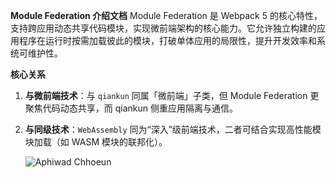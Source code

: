 **Module Federation 介绍文档**
Module Federation 是 Webpack 5 的核心特性，支持跨应用动态共享代码模块，实现微前端架构的核心能力。它允许独立构建的应用程序在运行时按需加载彼此的模块，打破单体应用的局限性，提升开发效率和系统可维护性。

**核心关系**

1. **与微前端技术**：与 `qiankun` 同属「微前端」子类，但 Module Federation 更聚焦代码动态共享，而 qiankun 侧重应用隔离与通信。

2. **与同级技术**：`WebAssembly` 同为“深入”级前端技术，二者可结合实现高性能模块加载（如 WASM 模块的联邦化）。

   ![Aphiwad Chhoeun](https://www.aphiwadchhoeun.com/webpack_module_federation.png)